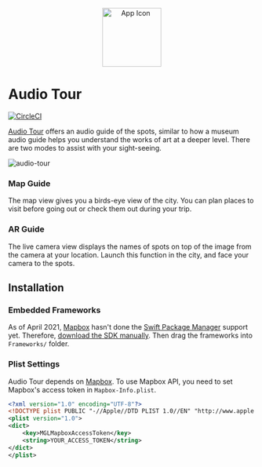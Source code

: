 <p align="center">
  <img src="https://user-images.githubusercontent.com/225808/114387422-60d36600-9bcd-11eb-8a9d-b221192008d0.png" width="120" alt="App Icon" />
</p>

# Audio Tour

[![CircleCI](https://circleci.com/gh/kenzan8000/audio-tour/tree/main.svg?style=svg)](https://circleci.com/gh/kenzan8000/audio-tour/tree/main)

[Audio Tour](https://apps.apple.com/us/app/audio-tour-san-francisco/id1182851195) offers an audio guide of the spots, similar to how a museum audio guide helps you understand the works of art at a deeper level.
There are two modes to assist with your sight-seeing.

![audio-tour](https://user-images.githubusercontent.com/225808/118213027-200a8d80-b4a8-11eb-9cff-6e192f4cf8da.jpg)

### Map Guide

The map view gives you a birds-eye view of the city. You can plan places to visit before going out or check them out during your trip.

### AR Guide

The live camera view displays the names of spots on top of the image from the camera at your location. Launch this function in the city, and face your camera to the spots.

## Installation

### Embedded Frameworks

As of April 2021, [Mapbox](https://github.com/mapbox/mapbox-gl-native-ios) hasn't done the [Swift Package Manager](https://github.com/apple/swift-package-manager) support yet.
Therefore, [download the SDK manually](https://docs.mapbox.com/ios/maps/guides/install/).
Then drag the frameworks into `Frameworks/` folder.

### Plist Settings

Audio Tour depends on [Mapbox](https://github.com/mapbox/mapbox-gl-native-ios/tree/main/platform/ios).
To use Mapbox API, you need to set Mapbox's access token in `Mapbox-Info.plist`.

```xml
<?xml version="1.0" encoding="UTF-8"?>
<!DOCTYPE plist PUBLIC "-//Apple//DTD PLIST 1.0//EN" "http://www.apple.com/DTDs/PropertyList-1.0.dtd">
<plist version="1.0">
<dict>
    <key>MGLMapboxAccessToken</key>
    <string>YOUR_ACCESS_TOKEN</string>
</dict>
</plist>
```
